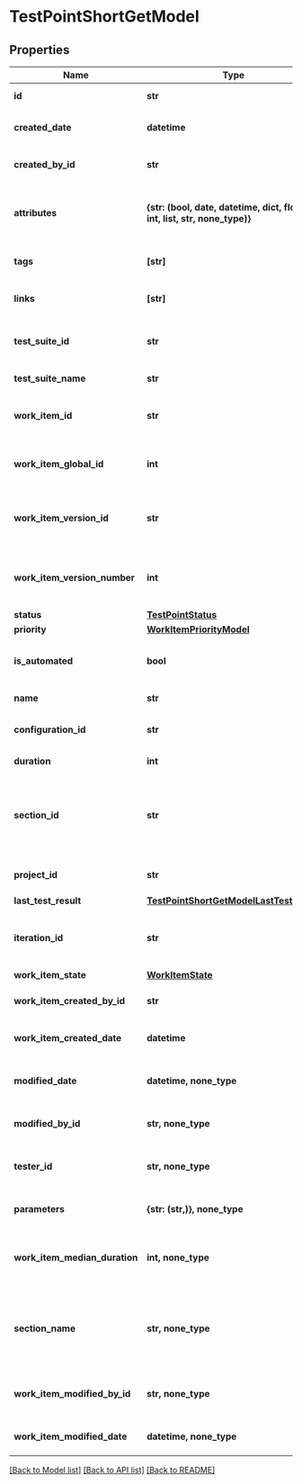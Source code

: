 # TestPointShortGetModel


## Properties
Name | Type | Description | Notes
------------ | ------------- | ------------- | -------------
**id** | **str** | Unique ID of the test point | 
**created_date** | **datetime** | Creation date of the test point | 
**created_by_id** | **str** | Unique ID of the test point creator | 
**attributes** | **{str: (bool, date, datetime, dict, float, int, list, str, none_type)}** | Collection of attributes of work item the test point represents | 
**tags** | **[str]** | Collection of the test point tags | 
**links** | **[str]** | Collection of the test point links | 
**test_suite_id** | **str** | Unique ID of test suite the test point assigned to | 
**test_suite_name** | **str** | Name of the test suite | 
**work_item_id** | **str** | Unique ID of work item the test point represents | 
**work_item_global_id** | **int** | Global ID of work item the test point represents | 
**work_item_version_id** | **str** | Unique ID of work item version the test point represents | 
**work_item_version_number** | **int** | Number of work item version the test point represents | 
**status** | [**TestPointStatus**](TestPointStatus.md) |  | 
**priority** | [**WorkItemPriorityModel**](WorkItemPriorityModel.md) |  | 
**is_automated** | **bool** | Indicates if the test point represents an autotest | 
**name** | **str** | Name of the test point | 
**configuration_id** | **str** | Unique ID of the test point configuration | 
**duration** | **int** | Duration of the test point | 
**section_id** | **str** | Unique ID of section where work item the test point represents is located | 
**project_id** | **str** | Unique ID of the test point project | 
**last_test_result** | [**TestPointShortGetModelLastTestResult**](TestPointShortGetModelLastTestResult.md) |  | 
**iteration_id** | **str** | Unique ID of work item iteration the test point represents | 
**work_item_state** | [**WorkItemState**](WorkItemState.md) |  | 
**work_item_created_by_id** | **str** | Unique ID of the work item creator | 
**work_item_created_date** | **datetime** | Creation date of work item | 
**modified_date** | **datetime, none_type** | Last modification date of the test point | [optional] 
**modified_by_id** | **str, none_type** | Unique ID of the test point last editor | [optional] 
**tester_id** | **str, none_type** | Unique ID of the test point assigned user | [optional] 
**parameters** | **{str: (str,)}, none_type** | Collection of the test point parameters | [optional] 
**work_item_median_duration** | **int, none_type** | Median duration of work item the test point represents | [optional] 
**section_name** | **str, none_type** | Name of section where work item the test point represents is located | [optional] 
**work_item_modified_by_id** | **str, none_type** | Unique ID of the work item last editor | [optional] 
**work_item_modified_date** | **datetime, none_type** | Modified date of work item | [optional] 

[[Back to Model list]](../README.md#documentation-for-models) [[Back to API list]](../README.md#documentation-for-api-endpoints) [[Back to README]](../README.md)


